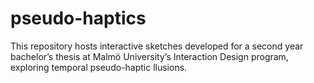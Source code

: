 # pseudo-haptics
This repository hosts interactive sketches developed for a second year bachelor’s thesis at Malmö University’s Interaction Design program, exploring temporal pseudo-haptic llusions.
